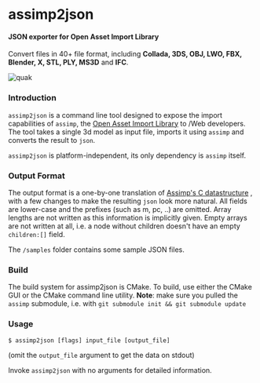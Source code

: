 assimp2json
========

#### JSON exporter for Open Asset Import Library ####

Convert files in 40+ file format, including __Collada, 3DS, OBJ, LWO, FBX, Blender, X, STL, PLY, MS3D__ and __IFC__.

![quak](http://s21.postimg.org/nu1bfiobr/dwarf22.png)

### Introduction ###

`assimp2json` is a command line tool designed to expose the import capabilities of `assimp`, the [Open Asset Import Library](http://assimp.sourceforge.net) to /Web developers. The tool takes a single 3d model as input file, imports it using `assimp` and converts the result to `json`.

`assimp2json` is platform-independent, its only dependency is `assimp` itself.

### Output Format ###

The output format is a one-by-one translation of [Assimp's C datastructure](http://assimp.sourceforge.net/lib_html/structai_scene.html) , with a few changes to make the resulting `json` look more natural. All fields are lower-case and the prefixes (such as m, pc, ..) are omitted. Array lengths are not written as this information is implicitly given. Empty arrays are not written at all, i.e. a node without children doesn't have an empty `children:[]` field.

The `/samples` folder contains some sample JSON files.

### Build ###

The build system for assimp2json is CMake. To build, use either the CMake GUI or the CMake command line utility. __Note__: make sure you pulled the `assimp` submodule, i.e. with `git submodule init && git submodule update`

### Usage ###

``` 
$ assimp2json [flags] input_file [output_file] 
```

(omit the `output_file` argument to get the data on stdout)

Invoke `assimp2json` with no arguments for detailed information.









